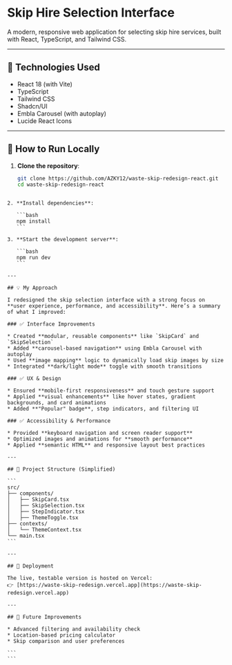 # Skip Hire Selection Interface

A modern, responsive web application for selecting skip hire services, built with React, TypeScript, and Tailwind CSS.

---

## 🔧 Technologies Used

- React 18 (with Vite)
- TypeScript
- Tailwind CSS
- Shadcn/UI
- Embla Carousel (with autoplay)
- Lucide React Icons

---

## 🧪 How to Run Locally

1. **Clone the repository**:
   ```bash
   git clone https://github.com/AZKY12/waste-skip-redesign-react.git
   cd waste-skip-redesign-react
````

2. **Install dependencies**:

   ```bash
   npm install
   ```

3. **Start the development server**:

   ```bash
   npm run dev
   ```

---

## 💡 My Approach

I redesigned the skip selection interface with a strong focus on **user experience, performance, and accessibility**. Here’s a summary of what I improved:

### ✅ Interface Improvements

* Created **modular, reusable components** like `SkipCard` and `SkipSelection`
* Added **carousel-based navigation** using Embla Carousel with autoplay
* Used **image mapping** logic to dynamically load skip images by size
* Integrated **dark/light mode** toggle with smooth transitions

### ✅ UX & Design

* Ensured **mobile-first responsiveness** and touch gesture support
* Applied **visual enhancements** like hover states, gradient backgrounds, and card animations
* Added **"Popular" badge**, step indicators, and filtering UI

### ✅ Accessibility & Performance

* Provided **keyboard navigation and screen reader support**
* Optimized images and animations for **smooth performance**
* Applied **semantic HTML** and responsive layout best practices

---

## 📁 Project Structure (Simplified)

```
src/
├── components/
│   ├── SkipCard.tsx
│   ├── SkipSelection.tsx
│   ├── StepIndicator.tsx
│   ├── ThemeToggle.tsx
├── contexts/
│   └── ThemeContext.tsx
└── main.tsx
```

---

## 🚀 Deployment

The live, testable version is hosted on Vercel:
👉 [https://waste-skip-redesign.vercel.app](https://waste-skip-redesign.vercel.app)

---

## 📌 Future Improvements

* Advanced filtering and availability check
* Location-based pricing calculator
* Skip comparison and user preferences

```
```

